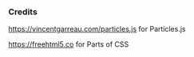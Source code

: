 ### Credits
https://vincentgarreau.com/particles.js for Particles.js

https://freehtml5.co for Parts of CSS
